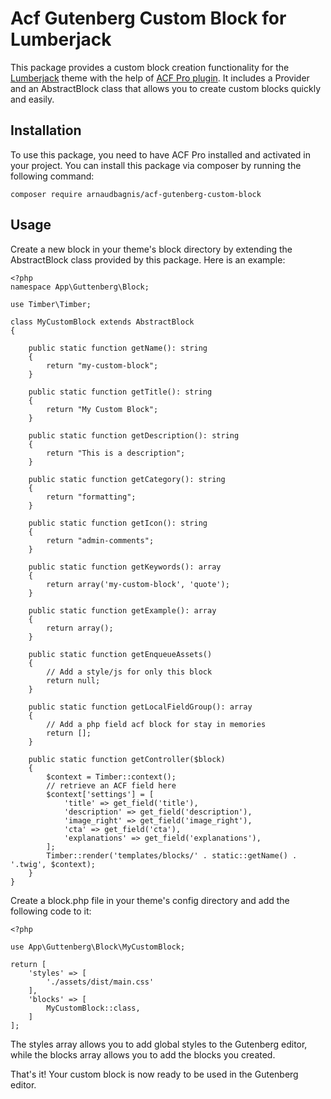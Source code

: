 # Acf Gutenberg Custom Block for Lumberjack
This package provides a custom block creation functionality for the[ Lumberjack](https://lumberjack.rareloop.com/ " Lumberjack") theme with the help of [ACF Pro plugin](https://www.advancedcustomfields.com/pro/ "ACF Pro plugin"). It includes a Provider and an AbstractBlock class that allows you to create custom blocks quickly and easily.

## Installation
To use this package, you need to have ACF Pro installed and activated in your project. You can install this package via composer by running the following command:

`composer require arnaudbagnis/acf-gutenberg-custom-block
`
## Usage
Create a new block in your theme's block directory by extending the AbstractBlock class provided by this package. Here is an example:


    <?php
    namespace App\Guttenberg\Block;
    
    use Timber\Timber;
    
    class MyCustomBlock extends AbstractBlock
    {
    
        public static function getName(): string
        {
            return "my-custom-block";
        }
    
        public static function getTitle(): string
        {
            return "My Custom Block";
        }
    
        public static function getDescription(): string
        {
            return "This is a description";
        }
    
        public static function getCategory(): string
        {
            return "formatting";
        }
    
        public static function getIcon(): string
        {
            return "admin-comments";
        }
    
        public static function getKeywords(): array
        {
            return array('my-custom-block', 'quote');
        }
    
        public static function getExample(): array
        {
            return array();
        }
    
        public static function getEnqueueAssets()
        {
            // Add a style/js for only this block
            return null;
        }
    
        public static function getLocalFieldGroup(): array
        {
            // Add a php field acf block for stay in memories
            return [];
        }
    
        public static function getController($block)
        {
            $context = Timber::context();
            // retrieve an ACF field here
            $context['settings'] = [
                'title' => get_field('title'),
                'description' => get_field('description'),
                'image_right' => get_field('image_right'),
                'cta' => get_field('cta'),
                'explanations' => get_field('explanations'),
            ];
            Timber::render('templates/blocks/' . static::getName() . '.twig', $context);
        }
    }
Create a block.php file in your theme's config directory and add the following code to it:


    <?php
    
    use App\Guttenberg\Block\MyCustomBlock;
    
    return [
        'styles' => [
            './assets/dist/main.css'
        ],
        'blocks' => [
            MyCustomBlock::class,
        ]
    ];
The styles array allows you to add global styles to the Gutenberg editor, while the blocks array allows you to add the blocks you created.

That's it! Your custom block is now ready to be used in the Gutenberg editor.
